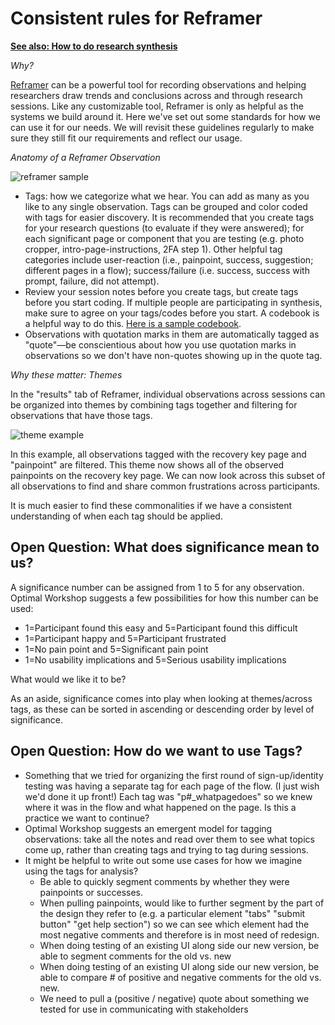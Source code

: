 # Consistent rules for Reframer

[**See also: How to do research synthesis**](https://github.com/department-of-veterans-affairs/va.gov-team/blob/master/platform/research/synthesis/how-to-do-research_synthesis.md)

*Why?*

[Reframer](https://www.optimalworkshop.com/reframer) can be a powerful tool for recording observations and helping researchers draw trends and conclusions across and through research sessions. Like any customizable tool, Reframer is only as helpful as the systems we build around it. Here we've set out some standards for how we can use it for our needs. We will revisit these guidelines regularly to make sure they still fit our requirements and reflect our usage.

*Anatomy of a Reframer Observation*

![reframer sample](https://ws3.sinaimg.cn/large/006tKfTcgy1fiu88t9eawj31b20giq5t.jpg)

- Tags: how we categorize what we hear. You can add as many as you like to any single observation. Tags can be grouped and color coded with tags for easier discovery. It is recommended that you create tags for your research questions (to evaluate if they were answered); for each significant page or component that you are testing (e.g. photo cropper, intro-page-instructions, 2FA step 1). Other helpful tag categories include user-reaction (i.e., painpoint, success, suggestion; different pages in a flow); success/failure (i.e. success, success with prompt, failure, did not attempt). 
- Review your session notes before you create tags, but create tags before you start coding. If multiple people are participating in synthesis, make sure to agree on your tags/codes before you start. A codebook is a helpful way to do this. [Here is a sample codebook](https://github.com/department-of-veterans-affairs/va.gov-team/blob/master/products/veteran-id-cards/research/discovery/veteranidentificationcardv2-codebook-2018-01-13-20-23-10-filtered.xlsx).
- Observations with quotation marks in them are automatically tagged as "quote"—be conscientious about how you use quotation marks in observations so we don't have non-quotes showing up in the quote tag.


*Why these matter: Themes*

In the "results" tab of Reframer, individual observations across sessions can be organized into themes by combining tags together and filtering for observations that have those tags.

![theme example](https://ws2.sinaimg.cn/large/006tKfTcgy1fiu8iyb6jpj31h414gn3r.jpg)

In this example, all observations tagged with the recovery key page and "painpoint" are filtered. This theme now shows all of the observed painpoints on the recovery key page. We can now look across this subset of all observations to find and share common frustrations across participants.

It is much easier to find these commonalities if we have a consistent understanding of when each tag should be applied.

## Open Question: What does significance mean to us?

A significance number can be assigned from 1 to 5 for any observation. Optimal Workshop suggests a few possibilities for how this number can be used:

- 1=Participant found this easy and 5=Participant found this difficult
- 1=Participant happy and 5=Participant frustrated
- 1=No pain point and 5=Significant pain point
- 1=No usability implications and 5=Serious usability implications 

What would we like it to be?

As an aside, significance comes into play when looking at themes/across tags, as these can be sorted in ascending or descending order by level of significance.

## Open Question: How do we want to use Tags?

- Something that we tried for organizing the first round of sign-up/identity testing was having a separate tag for each page of the flow. (I just wish we'd done it up front!) Each tag was "p#_whatpagedoes" so we knew where it was in the flow and what happened on the page. Is this a practice we want to continue?
- Optimal Workshop suggests an emergent model for tagging observations: take all the notes and read over them to see what topics come up, rather than creating tags and trying to tag during sessions.
- It might be helpful to write out some use cases for how we imagine using the tags for analysis?
    - Be able to quickly segment comments by whether they were painpoints or successes. 
    - When pulling painpoints, would like to further segment by the part of the design they refer to (e.g. a particular element "tabs" "submit button" "get help section") so we can see which element had the most negative comments and therefore is in most need of redesign.
    - When doing testing of an existing UI along side our new version, be able to segment comments for the old vs. new
    - When doing testing of an existing UI along side our new version, be able to compare # of positive and negative comments for the old vs. new.
    - We need to pull a (positive / negative) quote about something we tested for use in communicating with stakeholders


